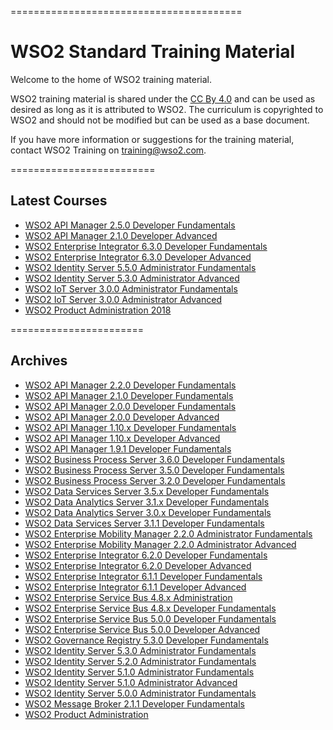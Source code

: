 

========================================
<h1>WSO2 Standard Training Material</h1>

Welcome to the home of WSO2 training material.

WSO2 training material is shared under the [CC By 4.0](https://creativecommons.org/licenses/by/4.0/) and can be used as desired as long as it is attributed to WSO2.  The curriculum is copyrighted to WSO2 and should not be modified but can be used as a base document.

If you have more information or suggestions for the training material, contact WSO2 Training on training@wso2.com.

=========================
<h2>Latest Courses</h2>

* [WSO2 API Manager 2.5.0 Developer Fundamentals](https://github.com/wso2/WSO2-Training/releases/tag/APIM250DF)
* [WSO2 API Manager 2.1.0 Developer Advanced](https://github.com/wso2/WSO2-Training/releases/tag/APIM210DA)
* [WSO2 Enterprise Integrator 6.3.0 Developer Fundamentals](https://github.com/wso2/WSO2-Training/releases/tag/EI630DF)
* [WSO2 Enterprise Integrator 6.3.0 Developer Advanced](https://github.com/wso2/WSO2-Training/releases/tag/EI630DA)
* [WSO2 Identity Server 5.5.0 Administrator Fundamentals](https://github.com/wso2/WSO2-Training/releases/tag/IS550AF)
* [WSO2 Identity Server 5.3.0 Administrator Advanced](https://github.com/wso2/WSO2-Training/releases/tag/IS530AA)
* [WSO2 IoT Server 3.0.0 Administrator Fundamentals](https://github.com/wso2/WSO2-Training/releases/tag/IoTS300AF)
* [WSO2 IoT Server 3.0.0 Administrator Advanced](https://github.com/wso2/WSO2-Training/releases/tag/IoTS300AA)
* [WSO2 Product Administration 2018](https://github.com/wso2/WSO2-Training/releases/tag/PA2018)

=======================

<h2>Archives</h2>

* [WSO2 API Manager 2.2.0 Developer Fundamentals](https://github.com/wso2/WSO2-Training/releases/tag/APIM220DF)
* [WSO2 API Manager 2.1.0 Developer Fundamentals](https://github.com/wso2/WSO2-Training/releases/tag/APIM210DF)
* [WSO2 API Manager 2.0.0 Developer Fundamentals](https://github.com/wso2/WSO2-Training/releases/tag/APIM2.0.0DF)
* [WSO2 API Manager 2.0.0 Developer Advanced](https://github.com/wso2/WSO2-Training/releases/tag/APIM200DA)
* [WSO2 API Manager 1.10.x Developer Fundamentals](https://github.com/wso2/WSO2-Training/releases/tag/APIM1.10.0DF)
* [WSO2 API Manager 1.10.x Developer Advanced](https://github.com/wso2/WSO2-Training/releases/tag/APIM1.10.0DA)
* [WSO2 API Manager 1.9.1 Developer Fundamentals](https://github.com/wso2/WSO2-Training/releases/tag/APIM1.9.1DF)
* [WSO2 Business Process Server 3.6.0 Developer Fundamentals](https://github.com/wso2/WSO2-Training/releases/tag/BPS360DF)
* [WSO2 Business Process Server 3.5.0 Developer Fundamentals](https://github.com/wso2/WSO2-Training/releases/tag/BPS3.5.xDF)
* [WSO2 Business Process Server 3.2.0 Developer Fundamentals](https://github.com/wso2/WSO2-Training/releases/tag/BPS3.2.0)
* [WSO2 Data Services Server 3.5.x Developer Fundamentals](https://github.com/wso2/WSO2-Training/releases/tag/DSS3.5.x)
* [WSO2 Data Analytics Server 3.1.x Developer Fundamentals](https://github.com/wso2/WSO2-Training/releases/tag/DAS310)
* [WSO2 Data Analytics Server 3.0.x Developer Fundamentals](https://github.com/wso2/WSO2-Training/releases/tag/DAS300)
* [WSO2 Data Services Server 3.1.1 Developer Fundamentals](https://github.com/wso2/WSO2-Training/releases/tag/DSS3.1.1)
* [WSO2 Enterprise Mobility Manager 2.2.0 Administrator Fundamentals](https://github.com/wso2/WSO2-Training/releases/tag/EMM220AF)
* [WSO2 Enterprise Mobility Manager 2.2.0 Administrator Advanced](https://github.com/wso2/WSO2-Training/releases/tag/EMM220AA)
* [WSO2 Enterprise Integrator 6.2.0 Developer Fundamentals](https://github.com/wso2/WSO2-Training/releases/tag/EI620DF)
* [WSO2 Enterprise Integrator 6.2.0 Developer Advanced](https://github.com/wso2/WSO2-Training/releases/tag/EI620DA)
* [WSO2 Enterprise Integrator 6.1.1 Developer Fundamentals](https://github.com/wso2/WSO2-Training/releases/tag/EI611DF)
* [WSO2 Enterprise Integrator 6.1.1 Developer Advanced](https://github.com/wso2/WSO2-Training/releases/tag/EI611DA)
* [WSO2 Enterprise Service Bus 4.8.x Administration](https://github.com/wso2/WSO2-Training/releases/tag/ESB4.8.xA)
* [WSO2 Enterprise Service Bus 4.8.x Developer Fundamentals](https://github.com/wso2/WSO2-Training/releases/tag/ESB4.8.xDF)
* [WSO2 Enterprise Service Bus 5.0.0 Developer Fundamentals](https://github.com/wso2/WSO2-Training/releases/tag/ESB5.0.0DF)
* [WSO2 Enterprise Service Bus 5.0.0 Developer Advanced](https://github.com/wso2/WSO2-Training/releases/tag/ESB500DA)
* [WSO2 Governance Registry 5.3.0 Developer Fundamentals](https://github.com/wso2/WSO2-Training/releases/tag/GREG530DF)
* [WSO2 Identity Server 5.3.0 Administrator Fundamentals](https://github.com/wso2/WSO2-Training/releases/tag/IS530AF)
* [WSO2 Identity Server 5.2.0 Administrator Fundamentals](https://github.com/wso2/WSO2-Training/releases/tag/IS5.2.0DF)
* [WSO2 Identity Server 5.1.0 Administrator Fundamentals](https://github.com/wso2/WSO2-Training/releases/tag/IS5.1.0DF)
* [WSO2 Identity Server 5.1.0 Administrator Advanced](https://github.com/wso2/WSO2-Training/releases/tag/IS5.1.0DA)
* [WSO2 Identity Server 5.0.0 Administrator Fundamentals](https://github.com/wso2/WSO2-Training/releases/tag/IS5.0.0DF)
* [WSO2 Message Broker 2.1.1 Developer Fundamentals](https://github.com/wso2/WSO2-Training/releases/tag/MB2.1.1)
* [WSO2 Product Administration](https://github.com/wso2/WSO2-Training/releases/tag/PA4.4.5)

